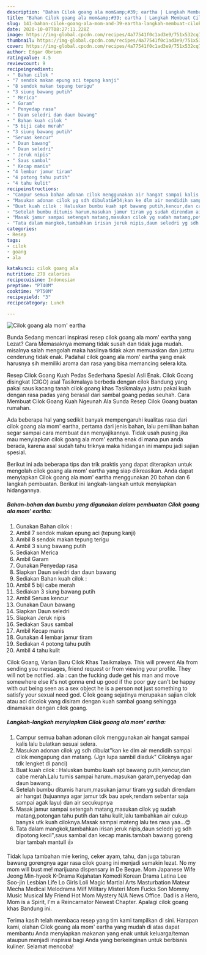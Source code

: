 ```yaml
---
description: "Bahan Cilok goang ala mom&amp;#39; eartha | Langkah Membuat Cilok goang ala mom&amp;#39; eartha Yang Lezat"
title: "Bahan Cilok goang ala mom&amp;#39; eartha | Langkah Membuat Cilok goang ala mom&amp;#39; eartha Yang Lezat"
slug: 141-bahan-cilok-goang-ala-mom-and-39-eartha-langkah-membuat-cilok-goang-ala-mom-and-39-eartha-yang-lezat
date: 2020-10-07T08:27:11.228Z
image: https://img-global.cpcdn.com/recipes/4a77541f0c1ad3e9/751x532cq70/cilok-goang-ala-mom-eartha-foto-resep-utama.jpg
thumbnail: https://img-global.cpcdn.com/recipes/4a77541f0c1ad3e9/751x532cq70/cilok-goang-ala-mom-eartha-foto-resep-utama.jpg
cover: https://img-global.cpcdn.com/recipes/4a77541f0c1ad3e9/751x532cq70/cilok-goang-ala-mom-eartha-foto-resep-utama.jpg
author: Edgar Obrien
ratingvalue: 4.5
reviewcount: 9
recipeingredient:
- " Bahan cilok "
- "7 sendok makan epung aci tepung kanji"
- "8 sendok makan tepung terigu"
- "3 siung bawang putih"
- " Merica"
- " Garam"
- " Penyedap rasa"
- " Daun seledri dan daun bawang"
- " Bahan kuah cilok "
- "5 biji cabe merah"
- "3 siung bawang putih"
- "Seruas kencur"
- " Daun bawang"
- " Daun seledri"
- " Jeruk nipis"
- " Saus sambal"
- " Kecap manis"
- "4 lembar jamur tiram"
- "4 potong tahu putih"
- "4 tahu kulit"
recipeinstructions:
- "Campur semua bahan adonan cilok menggunakan air hangat sampai kalis lalu bulatkan sesuai selera."
- "Masukan adonan cilok yg sdh dibulat&#34;kan ke dlm air mendidih sampai cilok mengapung dan matang. (Jgn lupa sambil diaduk&#34; Ciloknya agar tdk lengket di panci)"
- "Buat kuah cilok : Haluskan bumbu kuah spt bawang putih,kencur,dan cabe merah.Lalu tumis sampai harum..masukan garam,penyedap dan daun bawang."
- "Setelah bumbu ditumis harum,masukan jamur tiram yg sudah direndam air hangat (tujuannya agar jamur tdk bau apek,rendam sebentar saja sampai agak layu) dan air secukupnya"
- "Masak jamur sampai setengah matang,masukan cilok yg sudah matang,potongan tahu putih dan tahu kulit,lalu tambahkan air cukup banyak utk kuah ciloknya.Masak sampai mateng lalu tes rasa yaa...😊"
- "Tata dalam mangkok,tambahkan irisan jeruk nipis,daun seledri yg sdh dipotong kecil&#34;,saus sambal dan kecap manis.tambah bawang goreng biar tambah mantull 👍"
categories:
- Resep
tags:
- cilok
- goang
- ala

katakunci: cilok goang ala 
nutrition: 270 calories
recipecuisine: Indonesian
preptime: "PT40M"
cooktime: "PT50M"
recipeyield: "3"
recipecategory: Lunch

---
```



![Cilok goang ala mom&#39; eartha](https://img-global.cpcdn.com/recipes/4a77541f0c1ad3e9/751x532cq70/cilok-goang-ala-mom-eartha-foto-resep-utama.jpg)

Bunda Sedang mencari inspirasi resep cilok goang ala mom&#39; eartha yang Lezat? Cara Memasaknya memang tidak susah dan tidak juga mudah. misalnya salah mengolah maka hasilnya tidak akan memuaskan dan justru cenderung tidak enak. Padahal cilok goang ala mom&#39; eartha yang enak harusnya sih memiliki aroma dan rasa yang bisa memancing selera kita.

Resep Cilok Goang Kuah Pedas Sederhana Spesial Asli Enak. Cilok Goang disingkat (CIGO) asal Tasikmalaya berbeda dengan cilok Bandung yang pakai saus kacang tanah cilok goang khas Tasikmalaya justru pakai kuah dengan rasa padas yang berasal dari sambal goang pedas seuhah. Cara Membuat Cilok Goang Kuah Ngeunah Ala Sunda Resep Cilok Goang buatan rumahan.

Ada beberapa hal yang sedikit banyak mempengaruhi kualitas rasa dari cilok goang ala mom&#39; eartha, pertama dari jenis bahan, lalu pemilihan bahan segar sampai cara membuat dan menyajikannya. Tidak usah pusing jika mau menyiapkan cilok goang ala mom&#39; eartha enak di mana pun anda berada, karena asal sudah tahu triknya maka hidangan ini mampu jadi sajian spesial.


Berikut ini ada beberapa tips dan trik praktis yang dapat diterapkan untuk mengolah cilok goang ala mom&#39; eartha yang siap dikreasikan. Anda dapat menyiapkan Cilok goang ala mom&#39; eartha menggunakan 20 bahan dan 6 langkah pembuatan. Berikut ini langkah-langkah untuk menyiapkan hidangannya.

<!--inarticleads1-->

##### Bahan-bahan dan bumbu yang digunakan dalam pembuatan Cilok goang ala mom&#39; eartha:

1. Gunakan  Bahan cilok :
1. Ambil 7 sendok makan epung aci (tepung kanji)
1. Ambil 8 sendok makan tepung terigu
1. Ambil 3 siung bawang putih
1. Sediakan  Merica
1. Ambil  Garam
1. Gunakan  Penyedap rasa
1. Siapkan  Daun seledri dan daun bawang
1. Sediakan  Bahan kuah cilok :
1. Ambil 5 biji cabe merah
1. Sediakan 3 siung bawang putih
1. Ambil Seruas kencur
1. Gunakan  Daun bawang
1. Siapkan  Daun seledri
1. Siapkan  Jeruk nipis
1. Sediakan  Saus sambal
1. Ambil  Kecap manis
1. Gunakan 4 lembar jamur tiram
1. Sediakan 4 potong tahu putih
1. Ambil 4 tahu kulit


Cilok Goang, Varian Baru Cilok Khas Tasikmalaya. This will prevent Ala from sending you messages, friend request or from viewing your profile. They will not be notified. ala : can the fucking dude get his man and move somewhere else it&#39;s not gonna end up good if the poor guy can&#39;t be happy with out being seen as a sex object he is a person not just something to satisfy your sexual need god. Cilok goang sejatinya merupakan sajian cilok atau aci dicolok yang disiram dengan kuah sambal goang sehingga dinamakan dengan cilok goang. 

<!--inarticleads2-->

##### Langkah-langkah menyiapkan Cilok goang ala mom&#39; eartha:

1. Campur semua bahan adonan cilok menggunakan air hangat sampai kalis lalu bulatkan sesuai selera.
1. Masukan adonan cilok yg sdh dibulat&#34;kan ke dlm air mendidih sampai cilok mengapung dan matang. (Jgn lupa sambil diaduk&#34; Ciloknya agar tdk lengket di panci)
1. Buat kuah cilok : Haluskan bumbu kuah spt bawang putih,kencur,dan cabe merah.Lalu tumis sampai harum..masukan garam,penyedap dan daun bawang.
1. Setelah bumbu ditumis harum,masukan jamur tiram yg sudah direndam air hangat (tujuannya agar jamur tdk bau apek,rendam sebentar saja sampai agak layu) dan air secukupnya
1. Masak jamur sampai setengah matang,masukan cilok yg sudah matang,potongan tahu putih dan tahu kulit,lalu tambahkan air cukup banyak utk kuah ciloknya.Masak sampai mateng lalu tes rasa yaa...😊
1. Tata dalam mangkok,tambahkan irisan jeruk nipis,daun seledri yg sdh dipotong kecil&#34;,saus sambal dan kecap manis.tambah bawang goreng biar tambah mantull 👍


Tidak lupa tambahan mie kering, ceker ayam, tahu, dan juga taburan bawang gorengnya agar rasa cilok goang ini menjadi semakin lezat. No my mom will bust me! marijuana dispensary in De Beque. Mom Japanese Wife Jeong Min-hyeok K-Drama Kejahatan Komedi Korean Drama Latina Lee Soo-jin Lesbian Life Lo Girls Loli Magic Martial Arts Masturbation Mateur Mecha Medical Melodrama Milf Military Misteri Mom Fucks Son Mommy Music Musical My Friend Hot Mom Mystery N/A News Office. Dad is a Hero, Mom is a Spirit, I&#39;m a Reincarnator Newest Chapter. Apalagi cilok goang khas Bandung ini. 

Terima kasih telah membaca resep yang tim kami tampilkan di sini. Harapan kami, olahan Cilok goang ala mom&#39; eartha yang mudah di atas dapat membantu Anda menyiapkan makanan yang enak untuk keluarga/teman ataupun menjadi inspirasi bagi Anda yang berkeinginan untuk berbisnis kuliner. Selamat mencoba!
